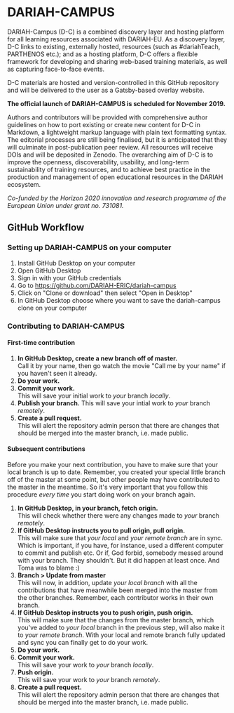 # DARIAH-CAMPUS

DARIAH-Campus (D-C) is a combined discovery layer and hosting platform for all
learning resources associated with DARIAH-EU. As a discovery layer, D-C links to
existing, externally hosted, resources (such as #dariahTeach, PARTHENOS etc.);
and as a hosting platform, D-C offers a flexible framework for developing and
sharing web-based training materials, as well as capturing face-to-face events.

D-C materials are hosted and version-controlled in this GitHub repository and
will be delivered to the user as a Gatsby-based overlay website.

**The official launch of DARIAH-CAMPUS is scheduled for November 2019.**

Authors and contributors will be provided with comprehensive author guidelines
on how to port existing or create new content for D-C in Markdown, a lightweight
markup language with plain text formatting syntax. The editorial processes are
still being finalised, but it is anticipated that they will culminate in
post-publication peer review. All resources will receive DOIs and will be
deposited in Zenodo. The overarching aim of D-C is to improve the openness,
discoverability, usability, and long-term sustainability of training resources,
and to achieve best practice in the production and management of open
educational resources in the DARIAH ecosystem.

_Co-funded by the Horizon 2020 innovation and research programme of the European
Union under grant no. 731081._

## GitHub Workflow

### Setting up DARIAH-CAMPUS on your computer

1. Install GitHub Desktop on your computer
2. Open GitHub Desktop
3. Sign in with your GitHub credentials
4. Go to https://github.com/DARIAH-ERIC/dariah-campus
5. Click on "Clone or download" then select "Open in Desktop"
6. In GitHub Desktop choose where you want to save the dariah-campus clone on
   your computer

### Contributing to DARIAH-CAMPUS

#### First-time contribution

1. **In GitHub Desktop, create a new branch off of master.**  
   Call it by your name, then go watch the movie "Call me by your name" if you
   haven't seen it already.
2. **Do your work.**
3. **Commit your work.**  
   This will save your initial work to _your_ branch _locally_.
4. **Publish your branch.** This will save your intial work to _your_ branch
   _remotely_.
5. **Create a pull request.**  
   This will alert the repository admin person that there are changes that
   should be merged into the master branch, i.e. made public.

#### Subsequent contributions

Before you make your next contribution, you have to make sure that your local
branch is up to date. Remember, you created your special little branch off of
the master at some point, but other people may have contributed to the master in
the meantime. So it's very important that you follow this procedure _every time_
you start doing work on your branch again.

1. **In GitHub Desktop, in your branch, fetch origin.**  
   This will check whether there were any changes made to _your_ branch
   _remotely_.
2. **If GitHub Desktop instructs you to pull origin, pull origin.**  
   This will make sure that _your local_ and _your remote branch_ are in sync.
   Which is important, if you have, for instance, used a different computer to
   commit and publish etc. Or if, God forbid, somebody messed around with your
   branch. They shouldn't. But it did happen at least once. And Toma was to
   blame :)
3. **Branch > Update from master**  
   This will now, in addition, update _your local branch_ with all the
   contributions that have meanwhile been merged into the master from the other
   branches. Remember, each contributor works in their own branch.
4. **If GitHub Desktop instructs you to push origin, push origin.**  
   This will make sure that the changes from the master branch, which you've
   added to _your local_ branch in the previous step, will also make it to _your
   remote branch_. With your local and remote branch fully updated and sync you
   can finally get to do your work.
5. **Do your work.**
6. **Commit your work.**  
   This will save your work to _your_ branch _locally_.
7. **Push origin.**  
   This will save your work to _your_ branch _remotely_.
8. **Create a pull request.**  
   This will alert the repository admin person that there are changes that
   should be merged into the master branch, i.e. made public.
